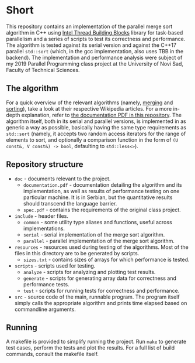 # Short

This repository contains an implementation of the parallel merge sort algorithm in C++ using [Intel Thread Building Blocks](https://github.com/oneapi-src/oneTBB) library for task-based parallelism and a series of scripts to test its correctness and performance. The algorithm is tested against its serial version and against the C++17 parallel `std::sort` (which, in the gcc implementation, also uses TBB in the backend). The implementation and performance analysis were subject of my 2019 Parallel Programming class project at the University of Novi Sad, Faculty of Technical Sciences.

## The algorithm

For a quick overview of the relevant algorithms (namely, [merging](https://en.wikipedia.org/wiki/Merge_algorithm) and [sorting](https://en.wikipedia.org/wiki/Merge_sort#Parallel_merge_sort)), take a look at their respective Wikipedia articles. For a more in-depth explanation, refer to [the documentation PDF in this repository](https://github.com/szmlad/short/blob/master/doc/documentation.pdf). The algorithm itself, both in its serial and parallel versions, is implemented in as generic a way as possible, basically having the same type requirements as `std::sort` (namely, it accepts two random access iterators for the range of elements to sort, and optionally a comparison function in the form of `(U const&, V const&) -> bool`, defaulting to `std::less<>`).

## Repository structure

- `doc` - documents relevant to the project.
    - `documentation.pdf` - documentation detailing the algorithm and its implementation, as well as results of performance testing on one particular machine. It is in Serbian, but the quantitative results should transcend the language barrier.
    - `spec.pdf` - contains the requirements of the original class project.
- `include` - header files.
    - `common` - some utility type aliases and functions, useful across implementations.
    - `serial` - serial implementation of the merge sort algorithm.
    - `parallel` - parallel implementation of the merge sort algorithm.
- `resources` - resources used during testing of the algorithms. Most of the files in this directory are to be generated by scripts.
    - `sizes.txt` - contains sizes of arrays for which performance is tested.
- `scripts` - scripts used for testing.
    - `analyze` - scripts for analyzing and plotting test results.
    - `generate` - scripts for generating array data for correctness and performance tests.
    - `test` - scripts for running tests for correctness and performance.
- `src` - source code of the main, runnable program. The program itself simply calls the appropriate algorithm and prints time elapsed based on commandline arguments.

## Running

A makefile is provided to simplify running the project. Run `make` to generate test cases, perform the tests and plot the results. For a full list of build commands, consult the makefile itself.